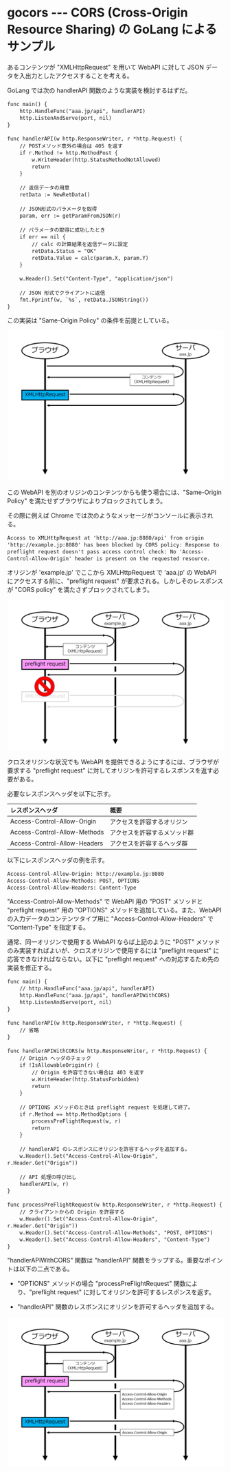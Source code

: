 # gocors --- CORS (Cross-Origin Resource Sharing) の GoLang によるサンプル

あるコンテンツが "XMLHttpRequest" を用いて WebAPI に対して JSON データを入出力としたアクセスすることを考える。

GoLang では次の handlerAPI 関数のような実装を検討するはずだ。

```
func main() {
	http.HandleFunc("aaa.jp/api", handlerAPI)
	http.ListenAndServe(port, nil)
}

func handlerAPI(w http.ResponseWriter, r *http.Request) {
	// POSTメソッド意外の場合は 405 を返す
	if r.Method != http.MethodPost {
		w.WriteHeader(http.StatusMethodNotAllowed)
		return
	}

	// 返信データの用意
	retData := NewRetData()

	// JSON形式のパラメータを取得
	param, err := getParamFromJSON(r)

	// パラメータの取得に成功したとき
	if err == nil {
		// calc の計算結果を返信データに設定
		retData.Status = "OK"
		retData.Value = calc(param.X, param.Y)
	}

	w.Header().Set("Content-Type", "application/json")

	// JSON 形式でクライアントに返信
	fmt.Fprintf(w, `%s`, retData.JSONString())
}
```

この実装は "Same-Origin Policy" の条件を前提としている。

![fig0](images/fig0.png)

この WebAPI を別のオリジンのコンテンツからも使う場合には、"Same-Origin Policy" を満たせずブラウザによりブロックされてしまう。

その際に例えば Chrome では次のようなメッセージがコンソールに表示される。

```
Access to XMLHttpRequest at 'http://aaa.jp:8080/api' from origin 'http://example.jp:8080' has been blocked by CORS policy: Response to preflight request doesn't pass access control check: No 'Access-Control-Allow-Origin' header is present on the requested resource.
```

オリジンが 'example.jp' でここから XMLHttpRequest で 'aaa.jp' の WebAPI にアクセスする前に、"preflight request" が要求される。しかしそのレスポンスが "CORS policy" を満たさずブロックされてしまう。

![fig1](images/fig1.png)

クロスオリジンな状況でも WebAPI を提供できるようにするには、ブラウザが要求する "preflight request" に対してオリジンを許可するレスポンスを返す必要がある。

必要なレスポンスヘッダを以下に示す。

|レスポンスヘッダ|概要|
|:--|:--|
|Access-Control-Allow-Origin|アクセスを許容するオリジン|
|Access-Control-Allow-Methods|アクセスを許容するメソッド群|
|Access-Control-Allow-Headers|アクセスを許容するヘッダ群|

以下にレスポンスヘッダの例を示す。

```
Access-Control-Allow-Origin: http://example.jp:8080
Access-Control-Allow-Methods: POST, OPTIONS
Access-Control-Allow-Headers: Content-Type
```

"Access-Control-Allow-Methods" で WebAPI 用の "POST" メソッドと "preflight request" 用の "OPTIONS" メソッドを追加している。また、WebAPI の入力データのコンテンツタイプ用に "Access-Control-Allow-Headers" で "Content-Type" を指定する。

通常、同一オリジンで使用する WebAPI ならば上記のように "POST" メソッドのみ実装すればよいが、クロスオリジンで使用するには "preflight request" に応答できなければならない。以下に "preflight request" への対応するため先の実装を修正する。

```
func main() {
	// http.HandleFunc("aaa.jp/api", handlerAPI)
	http.HandleFunc("aaa.jp/api", handlerAPIWithCORS)
	http.ListenAndServe(port, nil)
}

func handlerAPI(w http.ResponseWriter, r *http.Request) {
    // 省略
}

func handlerAPIWithCORS(w http.ResponseWriter, r *http.Request) {
	// Origin ヘッダのチェック
	if !IsAllowableOrigin(r) {
		// Origin を許容できない場合は 403 を返す
		w.WriteHeader(http.StatusForbidden)
		return
	}

	// OPTIONS メソッドのときは preflight request を処理して終了。
	if r.Method == http.MethodOptions {
		processPreFlightRequest(w, r)
		return
	}

	// handlerAPI のレスポンスにオリジンを許容するヘッダを追加する。
	w.Header().Set("Access-Control-Allow-Origin", r.Header.Get("Origin"))

	// API 処理の呼び出し
	handlerAPI(w, r)
}

func processPreFlightRequest(w http.ResponseWriter, r *http.Request) {
	// クライアントからの Origin を許容する
	w.Header().Set("Access-Control-Allow-Origin", r.Header.Get("Origin"))
	w.Header().Set("Access-Control-Allow-Methods", "POST, OPTIONS")
	w.Header().Set("Access-Control-Allow-Headers", "Content-Type")
}

```

"handlerAPIWithCORS" 関数は "handlerAPI" 関数をラップする。重要なポイントは以下の二点である。

* "OPTIONS" メソッドの場合 "processPreFlightRequest" 関数により、"preflight request" に対してオリジンを許可するレスポンスを返す。

* "handlerAPI" 関数のレスポンスにオリジンを許可するヘッダを追加する。

![fig2](images/fig2.png)
